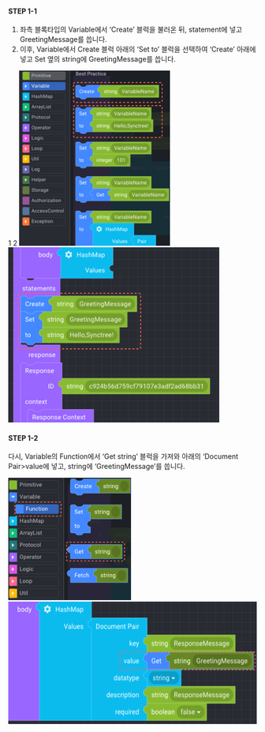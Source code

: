 #### STEP 1-1

1. 좌측 블록타입의 Variable에서 ‘Create’ 블럭을 불러온 뒤, statement에 넣고 GreetingMessage를 씁니다.
2. 이후, Variable에서 Create 블럭 아래의 ‘Set to’ 블럭을 선택하여 ‘Create’ 아래에 넣고 Set 옆의 string에 GreetingMessage를 씁니다.

<div class='img-container'>
     <span style='top: -36px;left: 0px;'>1</span>
     <span style='top: -36px;left: 310px;'>2</span>
     <img src='../../img/howtouse/step1-2-1.png' style='height:355px;' />
     <img src='../../img/howtouse/step1-2-2.png' style='height:355px;'/>
 </div>

#### STEP 1-2

다시, Variable의 Function에서 ‘Get string’ 블럭을 가져와 아래의 ‘Document Pair>value에 넣고,
string에 ‘GreetingMessage’를 씁니다.

<div class='img-container'>
    <img src='../../img/howtouse/step1-3-1.png' style='height:248px;' />
    <img src='../../img/howtouse/step1-3-2.png' style='height:248px;'/>
</div>

